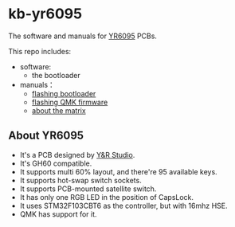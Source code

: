 # kb-yr6095

The software and manuals for [YR6095](https://github.com/qmk/qmk_firmware/tree/2e3664d2c005a36f06c567aa55702ac950866598/keyboards/yandrstudio/yr6095) PCBs.

This repo includes:

- software:
  - the bootloader
- manuals：
  - [flashing bootloader](./manuals/flashing-bootloader.md)
  - [flashing QMK firmware](./manuals/flashing-qmk-firmware.md)
  - [about the matrix](./manuals/about-the-matrix.md)

## About YR6095

- It's a PCB designed by [Y&R Studio](https://www.yrkb.cc/).
- It's GH60 compatible.
- It supports multi 60% layout, and there're 95 available keys.
- It supports hot-swap switch sockets.
- It supports PCB-mounted satellite switch.
- It has only one RGB LED in the position of CapsLock.
- It uses STM32F103CBT6 as the controller, but with 16mhz HSE.
- QMK has support for it.
